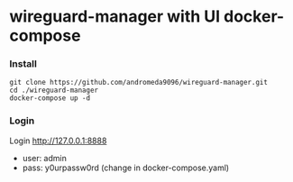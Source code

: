 # wireguard-manager with UI docker-compose
### Install
```
git clone https://github.com/andromeda9096/wireguard-manager.git
cd ./wireguard-manager
docker-compose up -d 
```

### Login
Login http://127.0.0.1:8888

- user: admin
- pass: y0urpassw0rd (change in docker-compose.yaml)
